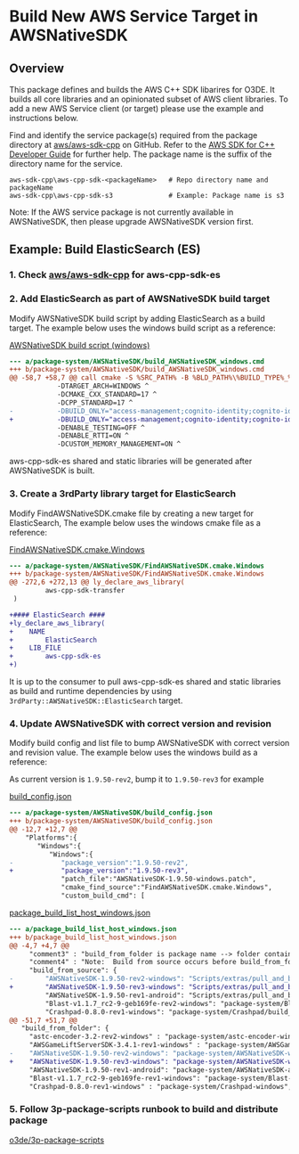 # Build New AWS Service Target in AWSNativeSDK
## Overview

This package defines and builds the AWS C++ SDK libarires for O3DE. It builds all core libraries and an opinionated subset of AWS client libraries. To add a new AWS Service client (or target) please use the example and instructions below.

Find and identify the service package(s) required from the package directory at [aws/aws-sdk-cpp](https://github.com/aws/aws-sdk-cpp) on GitHub. Refer to the [AWS SDK for C++ Developer Guide](https://docs.aws.amazon.com/sdk-for-cpp/v1/developer-guide/welcome.html) for further help.
The package name is the suffix of the directory name for the service.

```
aws-sdk-cpp\aws-cpp-sdk-<packageName>   # Repo directory name and packageName
aws-sdk-cpp\aws-cpp-sdk-s3              # Example: Package name is s3
```

Note: If the AWS service package is not currently available in AWSNativeSDK, then please upgrade AWSNativeSDK version first.

## Example: Build ElasticSearch (ES)

### 1. Check [aws/aws-sdk-cpp](https://github.com/aws/aws-sdk-cpp) for aws-cpp-sdk-es

### 2. Add ElasticSearch as part of AWSNativeSDK build target
Modify AWSNativeSDK build script by adding ElasticSearch as a build target. The example below uses the windows build script as a reference:

[AWSNativeSDK build script (windows)](https://github.com/o3de/3p-package-source/blob/main/package-system/AWSNativeSDK/build_AWSNativeSDK_windows.cmd)
```diff
--- a/package-system/AWSNativeSDK/build_AWSNativeSDK_windows.cmd
+++ b/package-system/AWSNativeSDK/build_AWSNativeSDK_windows.cmd
@@ -58,7 +58,7 @@ call cmake -S %SRC_PATH% -B %BLD_PATH%\%BUILD_TYPE%_%LIB_TYPE% ^
            -DTARGET_ARCH=WINDOWS ^
            -DCMAKE_CXX_STANDARD=17 ^
            -DCPP_STANDARD=17 ^
-           -DBUILD_ONLY="access-management;cognito-identity;cognito-idp;core;devicefarm;dynamodb;gamelift;identity-management;kinesis;lambda;queues;s3;sns;sqs;sts;transfer" ^
+           -DBUILD_ONLY="access-management;cognito-identity;cognito-idp;core;devicefarm;dynamodb;es;gamelift;identity-management;kinesis;lambda;queues;s3;sns;sqs;sts;transfer" ^
            -DENABLE_TESTING=OFF ^
            -DENABLE_RTTI=ON ^
            -DCUSTOM_MEMORY_MANAGEMENT=ON ^
```
aws-cpp-sdk-es shared and static libraries will be generated after AWSNativeSDK is built.

### 3. Create a 3rdParty library target for ElasticSearch
Modify FindAWSNativeSDK.cmake file by creating a new target for ElasticSearch, The example below uses the windows cmake file as a reference:

[FindAWSNativeSDK.cmake.Windows](https://github.com/o3de/3p-package-source/blob/main/package-system/AWSNativeSDK/FindAWSNativeSDK.cmake.Windows)
```diff
--- a/package-system/AWSNativeSDK/FindAWSNativeSDK.cmake.Windows
+++ b/package-system/AWSNativeSDK/FindAWSNativeSDK.cmake.Windows
@@ -272,6 +272,13 @@ ly_declare_aws_library(
         aws-cpp-sdk-transfer
 )

+#### ElasticSearch ####
+ly_declare_aws_library(
+    NAME
+        ElasticSearch
+    LIB_FILE
+        aws-cpp-sdk-es
+)
```
It is up to the consumer to pull aws-cpp-sdk-es shared and static libraries as build and runtime dependencies by using `3rdParty::AWSNativeSDK::ElasticSearch` target.

### 4. Update AWSNativeSDK with correct version and revision
Modify build config and list file to bump AWSNativeSDK with correct version and revision value. The example below uses the windows build as a reference:

As current version is `1.9.50-rev2`, bump it to `1.9.50-rev3` for example

[build_config.json](https://github.com/o3de/3p-package-source/blob/main/package-system/AWSNativeSDK/build_config.json)
```diff
--- a/package-system/AWSNativeSDK/build_config.json
+++ b/package-system/AWSNativeSDK/build_config.json
@@ -12,7 +12,7 @@
    "Platforms":{
       "Windows":{
          "Windows":{
-            "package_version":"1.9.50-rev2",
+            "package_version":"1.9.50-rev3",
             "patch_file":"AWSNativeSDK-1.9.50-windows.patch",
             "cmake_find_source":"FindAWSNativeSDK.cmake.Windows",
             "custom_build_cmd": [
```
[package_build_list_host_windows.json](https://github.com/o3de/3p-package-source/blob/main/package_build_list_host_windows.json)
```diff
--- a/package_build_list_host_windows.json
+++ b/package_build_list_host_windows.json
@@ -4,7 +4,7 @@
     "comment3" : "build_from_folder is package name --> folder containing built image of package",
     "comment4" : "Note:  Build from source occurs before build_from_folder",
     "build_from_source": {
-        "AWSNativeSDK-1.9.50-rev2-windows": "Scripts/extras/pull_and_build_from_git.py ../../package-system/AWSNativeSDK --platform-name Windows --package-root ../../package-system --clean",
+        "AWSNativeSDK-1.9.50-rev3-windows": "Scripts/extras/pull_and_build_from_git.py ../../package-system/AWSNativeSDK --platform-name Windows --package-root ../../package-system --clean",
         "AWSNativeSDK-1.9.50-rev1-android": "Scripts/extras/pull_and_build_from_git.py ../../package-system/AWSNativeSDK --platform-name Android --package-root ../../package-system --clean",
         "Blast-v1.1.7_rc2-9-geb169fe-rev2-windows": "package-system/Blast/build_package_image.py --platform-name windows",
         "Crashpad-0.8.0-rev1-windows": "package-system/Crashpad/build_package_image.py",
@@ -51,7 +51,7 @@
   "build_from_folder": {
     "astc-encoder-3.2-rev2-windows" : "package-system/astc-encoder-windows",
     "AWSGameLiftServerSDK-3.4.1-rev1-windows" : "package-system/AWSGameLiftServerSDK/windows",
-    "AWSNativeSDK-1.9.50-rev2-windows": "package-system/AWSNativeSDK-windows",
+    "AWSNativeSDK-1.9.50-rev3-windows": "package-system/AWSNativeSDK-windows",
     "AWSNativeSDK-1.9.50-rev1-android": "package-system/AWSNativeSDK-android",
     "Blast-v1.1.7_rc2-9-geb169fe-rev1-windows": "package-system/Blast-windows",
     "Crashpad-0.8.0-rev1-windows" : "package-system/Crashpad-windows",
```

### 5. Follow 3p-package-scripts runbook to build and distribute package
[o3de/3p-package-scripts](https://github.com/o3de/3p-package-scripts/blob/main/README.md)
